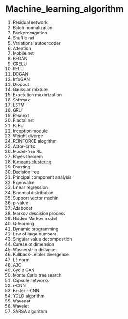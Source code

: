 # Machine_learning_algorithm

1. Residual network
2. Batch normalization
3. Backpropagation
4. Shuffle net
5. Variational autoencoder
6. Attention
7. Mobile net
8. BEGAN
9. CRELU
10. RELU
11. DCGAN
12. InfoGAN
13. Dropout
14. Gaussian mixture
15. Expetation maximization
16. Sofrmax
17. LSTM
18. GRU
19. Resnext
20. Fractal net
21. BLEU
22. Inception module
23. Weight diverge
24. REINFORCE alogrithm
25. Actor-critic
26. Model-free RL
27. Bayes theorem
28. [K-means clustering](K-means_clustering.md)
29. Bossting
30. Decision tree
31. Principal component analysis
32. Eigenvalue
33. Linear regression
34. Binomial distribution
35. Support vector machin
36. p-value
37. Adaboost
38. Markov descision process
39. Hidden Markov model
40. Q-learning
41. Dynamic programming
42. Law of large numbers
43. Singular value decomposition
44. Curese of dimension
45. Wasserstein distance
46. Kullback-Leibler divergence
47. L2 norm
48. A3C
49. Cycle GAN
50. Monte Carlo tree search
51. Capsule networks
52. r-CNN
53. Faster r-CNN
54. YOLO algorithm
55. Wavenet
56. Wavelet
57. SARSA algorithm
